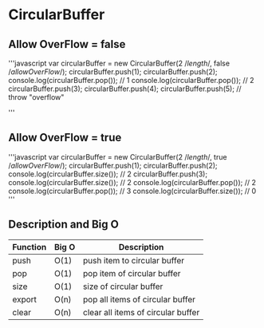 # CircularBuffer

## Allow OverFlow = false
'''javascript
var circularBuffer = new CircularBuffer(2 /*length*/, false /*allowOverFlow*/);
circularBuffer.push(1);
circularBuffer.push(2);
console.log(circularBuffer.pop()); // 1
console.log(circularBuffer.pop()); // 2
circularBuffer.push(3);
circularBuffer.push(4);
circularBuffer.push(5); // throw "overflow"

'''

## Allow OverFlow = true
'''javascript
var circularBuffer = new CircularBuffer(2 /*length*/, true /*allowOverFlow*/);
circularBuffer.push(1);
circularBuffer.push(2);
console.log(circularBuffer.size()); // 2
circularBuffer.push(3);
console.log(circularBuffer.size()); // 2
console.log(circularBuffer.pop());  // 2
console.log(circularBuffer.pop());  // 3
console.log(circularBuffer.size()); // 0
'''

## Description and Big O 

Function | Big O | Description
---------|-------|------------
push | O(1)| push item to circular buffer
pop | O(1) | pop item of circular buffer
size | O(1) | size of circular buffer
export | O(n) | pop all items of circular buffer
clear | O(n) | clear all items of circular buffer